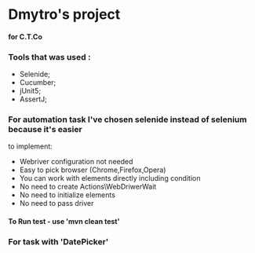 # Dmytro's project

#### for C.T.Co

### Tools that was used :

- Selenide;
- Cucumber;
- jUnit5;
- AssertJ;

### For automation task I've chosen selenide instead of selenium because it's easier

to implement:

- Webriver configuration not needed
- Easy to pick browser (Chrome,Firefox,Opera)
- You can work with elements directly including condition
- No need to create Actions\WebDriwerWait
- No need to initialize elements
- No need to pass driver

#### To Run test - use 'mvn clean test'

### For task with 'DatePicker'
